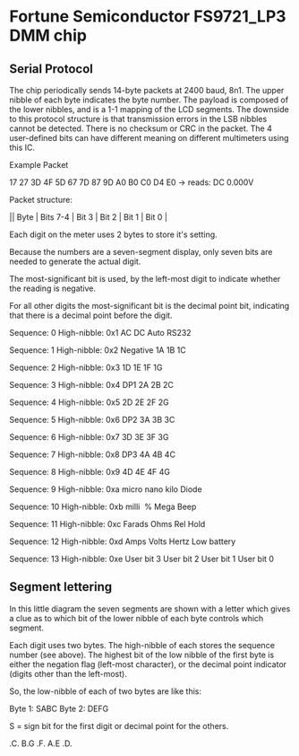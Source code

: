 

Fortune Semiconductor FS9721_LP3 DMM chip
========================================

Serial Protocol
---------------


The chip periodically sends 14-byte packets at 
2400 baud, 8n1. The upper nibble of each byte 
indicates the byte number. The payload is composed 
of the lower nibbles, and is a 1-1 mapping of the 
LCD segments. The downside to this protocol 
structure is that transmission errors in the LSB 
nibbles cannot be detected. There is no checksum 
or CRC in the packet. The 4 user-defined bits can 
have different meaning on different multimeters 
using this IC.


Example Packet

17 27 3D 4F 5D 67 7D 87 9D A0 B0 C0 D4 E0 -> reads: DC 0.000V

Packet structure:

|| Byte  | Bits 7-4  | Bit 3  | Bit 2  | Bit 1  | Bit 0   |

Each digit on the meter uses 2 bytes to store it's setting.

Because the numbers are a seven-segment display, only seven bits are needed to generate the actual 
digit.

The most-significant bit is used, by the left-most digit to indicate whether the reading is 
negative.

For all other digits the most-significant bit is the decimal point bit, indicating that there is a 
decimal point before the digit.



Sequence: 0
High-nibble: 0x1
AC
DC
Auto
RS232

Sequence: 1
High-nibble: 0x2
Negative
1A
1B
1C

Sequence: 2
High-nibble: 0x3
1D
1E
1F
1G

Sequence: 3
High-nibble: 0x4
DP1
2A
2B
2C

Sequence: 4
High-nibble: 0x5
2D
2E
2F
2G

Sequence: 5
High-nibble: 0x6
DP2
3A
3B
3C

Sequence: 6
High-nibble: 0x7
3D
3E
3F
3G

Sequence: 7
High-nibble: 0x8
DP3
4A
4B
4C

Sequence: 8
High-nibble: 0x9
4D
4E
4F
4G

Sequence: 9
High-nibble: 0xa
micro
nano
kilo
Diode

Sequence: 10
High-nibble: 0xb
milli
 %
Mega
Beep

Sequence: 11
High-nibble: 0xc
Farads
Ohms
Rel
Hold

Sequence: 12
High-nibble: 0xd
Amps
Volts
Hertz
Low battery

Sequence: 13
High-nibble: 0xe
User bit 3
User bit 2
User bit 1
User bit 0


Segment lettering
-----------------

In this little diagram the seven segments are shown with a letter which gives a clue as to which bit 
of the lower nibble of each byte controls which segment.

Each digit uses two bytes.  The high-nibble of each stores the sequence number (see above).  The 
highest bit of the low nibble of the first byte is either the negation flag (left-most character), 
or the decimal point indicator (digits other than the left-most).

So, the low-nibble of each of two bytes are like this:

Byte 1: SABC
Byte 2: DEFG

S = sign bit for the first digit or decimal point for the others.

.C.
B.G
.F.
A.E
.D.

